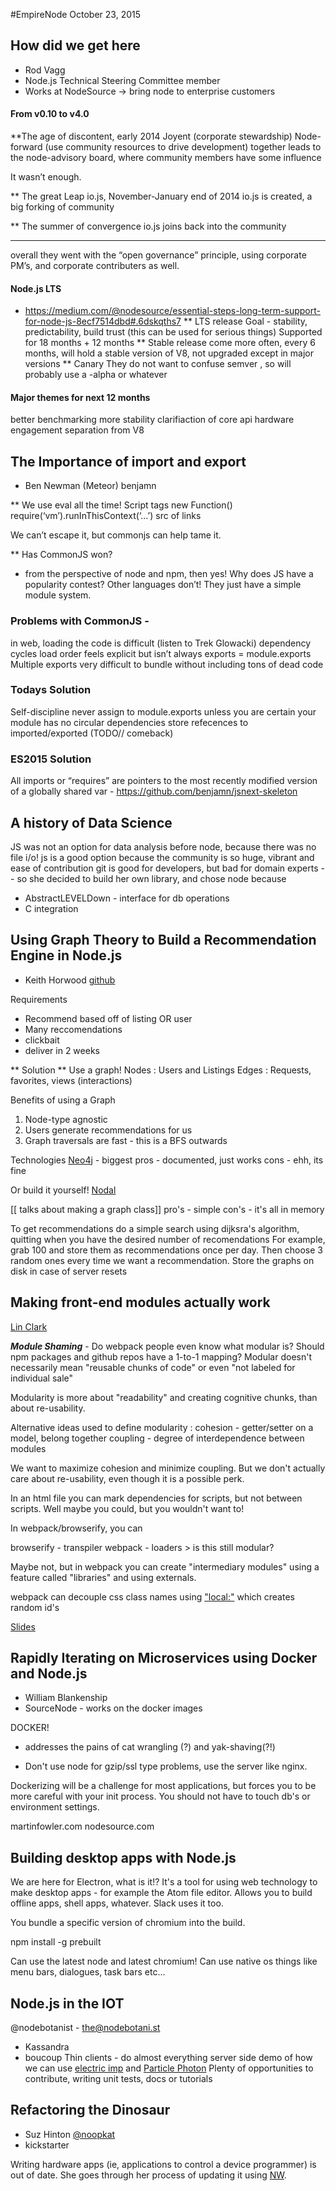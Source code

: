 #EmpireNode October 23, 2015


## How did we get here
- Rod Vagg
- Node.js Technical Steering Committee member
- Works at NodeSource -> bring node to enterprise customers

#### From v0.10 to v4.0

**The age of discontent, early 2014
Joyent (corporate stewardship)
Node-forward (use community resources to drive development)
together leads to the node-advisory board, where community members have some influence

It wasn’t enough.

** The great Leap
io.js, November-January end of 2014
io.js is created, a big forking of community

** The summer of convergence
io.js joins back into the community

-------------
overall they went with the “open governance” principle, using corporate PM’s, and corporate contributers as well.


#### Node.js LTS 
- https://medium.com/@nodesource/essential-steps-long-term-support-for-node-js-8ecf7514dbd#.6dskqths7
** LTS release
Goal - stability, predictability, build trust (this can be used for serious things)
Supported for 18 months + 12 months
** Stable release
come more often, every 6 months, will hold a stable version of V8, not upgraded except in major versions
** Canary
They do not want to confuse semver , so will probably use a -alpha or whatever

#### Major themes for next 12 months
better benchmarking
more stability
clarifiaction of core api
hardware
engagement
separation from V8




## The Importance of import and export
- Ben Newman (Meteor) benjamn

** We use eval all the time! 
Script tags
new Function()
require(‘vm’).runInThisContext(‘...’)
src of links

We can’t escape it, but commonjs can help tame it.

** Has CommonJS won? 
- from the perspective of node and npm, then yes!
Why does JS have a popularity contest? Other languages don’t! They just have a simple module system.

### Problems with CommonJS -
in web, loading the code is difficult (listen to Trek Glowacki)
dependency cycles
load order feels explicit but isn’t always
exports = module.exports
Multiple exports
very difficult to bundle without including tons of dead code

### Todays Solution
Self-discipline
	never assign to module.exports unless you are certain your module has no circular dependencies
store refecences to imported/exported (TODO// comeback)

### ES2015 Solution
All imports or “requires” are pointers to the most recently modified version of a globally shared var - https://github.com/benjamn/jsnext-skeleton


## A history of Data Science
JS was not an option for data analysis before node, because there was no file i/o!
js is a good option because the community is so huge, vibrant and ease of contribution
git is good for developers, but bad for domain experts
-- so she decided to build her own library, and chose node because
 * AbstractLEVELDown - interface for db operations
 * C integration


## Using Graph Theory to Build a Recommendation Engine in Node.js
- Keith Horwood [github](github.com/keithwhor)

Requirements
 * Recommend based off of listing OR user
 * Many reccomendations
 * clickbait
 * deliver in 2 weeks

** Solution **
Use a graph!
Nodes : Users and Listings
Edges : Requests, favorites, views (interactions)

Benefits of using a Graph
1. Node-type agnostic
1. Users generate recommendations for us
1. Graph traversals are fast - this is a BFS outwards

Technologies
[Neo4j](https://github.com/neo4j/neo4j) - biggest
pros - documented, just works
cons - ehh, its fine

Or build it yourself! [Nodal](github.com/keithwor/nodal)

[[ talks about making a graph class]]
pro's - simple
con's - it's all in memory

To get recommendations do a simple search using dijksra's algorithm, quitting when you have the desired number of recomendations
For example, grab 100 and store them as recommendations once per day. Then choose 3 random ones every time we want a recommendation.
Store the graphs on disk in case of server resets


## Making front-end modules actually work
[Lin Clark](twitter.com/LinClark)

***Module Shaming*** - Do webpack people even know what modular is?
Should npm packages and github repos have a 1-to-1 mapping?
Modular doesn't necessarily mean "reusable chunks of code" or even "not labeled for individual sale"

Modularity is more about "readability" and creating cognitive chunks, than about re-usability.

Alternative ideas used to define modularity :
cohesion - getter/setter on a model, belong together
coupling - degree of interdependence between modules

We want to maximize cohesion and minimize coupling. But we don't actually care about re-usability, even though it is a possible perk.

In an html file you can mark dependencies for scripts, but not between scripts. Well maybe you could, but you wouldn't want to!

In webpack/browserify, you can

browserify - transpiler
webpack - loaders > is this still modular?

Maybe not, but in webpack you can create "intermediary modules" using a feature called "libraries" and using externals.

webpack can decouple css class names using ["local:"](https://medium.com/seek-ui-engineering/the-end-of-global-css-90d2a4a06284#.rl1wdxe16) which creates random id's

[Slides](http://slides.com/linclark/empirenode)



## Rapidly Iterating on Microservices using Docker and Node.js
- William Blankenship
- SourceNode - works on the docker images

DOCKER!
- addresses the pains of cat wrangling (?) and yak-shaving(?!)

* Don't use node for gzip/ssl type problems, use the server like nginx.

Dockerizing will be a challenge for most applications, but forces you to be more careful with your
init process. You should not have to touch db's or environment settings.

martinfowler.com
nodesource.com




## Building desktop apps with Node.js

We are here for Electron, what is it!? It's a tool for using web technology to make desktop apps - for example the Atom file editor. Allows you to build offline apps, shell apps, whatever. Slack uses it too.

You bundle a specific version of chromium into the build. 

npm install -g prebuilt

Can use the latest node and latest chromium!
Can use native os things like menu bars, dialogues, task bars etc...


## Node.js in the IOT
@nodebotanist - the@nodebotani.st
- Kassandra
- boucoup
Thin clients - do almost everything server side
demo of how we can use [electric imp](https://electricimp.com/) and [Particle Photon](https://store.particle.io/)
Plenty of opportunities to contribute, writing unit tests, docs or tutorials




## Refactoring the Dinosaur
- Suz Hinton [@noopkat](twitter.com/noopkat)
- kickstarter

Writing hardware apps (ie, applications to control a device programmer) is out of date. She goes through her process of updating it using [NW](http://nwjs.io/).
